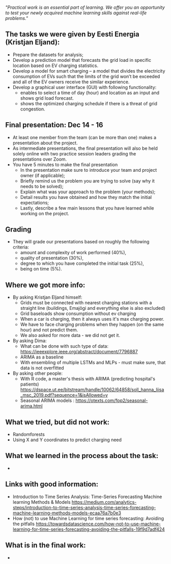 *"Practical work is an essential part of learning. We offer you an opportunity to test your newly acquired machine learning skills against real-life problems."*

## The tasks we were given by Eesti Energia (Kristjan Eljand):
  * Prepare the datasets for analysis;
  * Develop a prediction model that forecasts the grid load in specific location based on EV charging statistics.
  * Develop a model for smart charging – a model that divides the electricity consumption of EVs such that the limits of the grid won’t be exceeded and all of the EV owners receive the similar experience.
  * Develop a graphical user interface (GUI) with following functionality: 
    * enables to select a time of day (hour) and location as an input and shows grid load forecast.
    * shows the optimized charging schedule if there is a threat of grid congestion.

## Final presentation: Dec 14 - 16
  * At least one member from the team (can be more than one) makes a presentation about the project.
  * As intermediate presentations, the final presentation will also be held solely online with two practice session leaders grading the presentations over Zoom.
  * You have 5 minutes to make the final presentation
    * In the presentation make sure to introduce your team and project owner (if applicable);
    * Briefly remind us the problem you are trying to solve (say why it needs to be solved);
    * Explain what was your approach to the problem (your methods);
    * Detail results you have obtained and how they match the initial expectations;
    * Lastly, describe a few main lessons that you have learned while working on the project.

## Grading
  * They will grade our presentations based on roughly the following criteria:
    * amount and complexity of work performed (40%),
    * quality of presentation (30%),
    * degree to which you have completed the initial task (25%),
    * being on time (5%).

## Where we got more info:
  * By asking Kristjan Eljand himself:
    * Grids must be connected with nearest charging stations with a straight line (buildings, Emajõgi and everything else is also excluded)
    * Grid baseloads show consumption without ev charging 
    * When a car is charging, then it always uses it's max charging power.
    * We have to face charging problems when they happen (on the same hour) and not predict them.
    * We also asked for more data - we did not get it.
  * By asking Dima:
    * What can be done with such type of data: https://ieeexplore.ieee.org/abstract/document/7796887
    * ARIMA as a baseline
    * With ensembling of multiple LSTMs and MLPs - must make sure, that data is not overfitted
  * By asking other people:
    * With R code, a master's thesis with ARIMA (predicting hospital's patients) https://dspace.ut.ee/bitstream/handle/10062/64858/soll_hanna_liisa_msc_2019.pdf?sequence=1&isAllowed=y
    * Seasonal ARIMA models : https://otexts.com/fpp2/seasonal-arima.html

## What we tried, but did not work:
  * Randomforests
  * Using X and Y coordinates to predict charging need
  
## What we learned in the process about the task:
  * 

## Links with good information:
  * Introduction to Time Series Analysis: Time-Series Forecasting Machine learning Methods & Models https://medium.com/analytics-steps/introduction-to-time-series-analysis-time-series-forecasting-machine-learning-methods-models-ecaa76a7b0e3
  * How (not) to use Machine Learning for time series forecasting: Avoiding the pitfalls https://towardsdatascience.com/how-not-to-use-machine-learning-for-time-series-forecasting-avoiding-the-pitfalls-19f9d7adf424

## What is in the final work:
  * 
